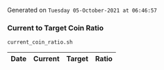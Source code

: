 Generated on `Tuesday 05-October-2021 at 06:46:57`

### Current to Target Coin Ratio
`current_coin_ratio.sh`

Date|Current|Target|Ratio
---|---|---|---
